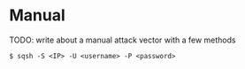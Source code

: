 # Manual

TODO: write about a manual attack vector with a few methods

```
$ sqsh -S <IP> -U <username> -P <password>
```
